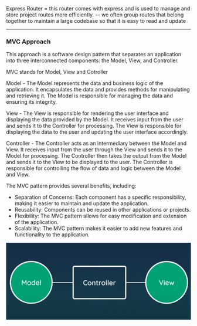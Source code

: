 Express Router = this router comes with express and is used to manage and store project routes more efficiently.
-- we often group routes that belong together to maintain a large codebase so that it is easy to read and update


*****************************************************************************************************

### MVC Approach

This approach is a software design pattern that separates an application into three interconnected components: the Model, View, and Controller.

MVC stands for Model, View and Cotroller

Model - The Model represents the data and business logic of the application. It encapsulates the data and provides methods for manipulating and retrieving it. The Model is responsible for managing the data and ensuring its integrity.

View - The View is responsible for rendering the user interface and displaying the data provided by the Model. It receives input from the user and sends it to the Controller for processing. The View is responsible for displaying the data to the user and updating the user interface accordingly.

Controller - The Controller acts as an intermediary between the Model and View. It receives input from the user through the View and sends it to the Model for processing. The Controller then takes the output from the Model and sends it to the View to be displayed to the user. The Controller is responsible for controlling the flow of data and logic between the Model and View.

The MVC pattern provides several benefits, including:

* Separation of Concerns: Each component has a specific responsibility, making it easier to maintain and update the application.
* Reusability: Components can be reused in other applications or projects.
* Flexibility: The MVC pattern allows for easy modification and extension of the application.
* Scalability: The MVC pattern makes it easier to add new features and functionality to the application.

![alt text](image-1.png)